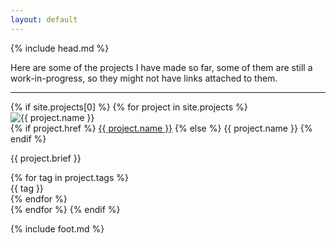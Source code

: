 ```yaml
---
layout: default
---
```


{% include head.md %}

Here are some of the projects I have made so far, some of them are still a work-in-progress, so they might not have links attached to them.

<hr>

<div class="projects">
  {% if site.projects[0] %}
    {% for project in site.projects %}
      <div class="project">
        <img src="{{ project.image }}" alt="{{ project.name }}">
        <div class="desc">
          {% if project.href %}
            <a target="_blank" href="{{ project.href }}">{{ project.name }}</a>
          {% else %}
            <span>{{ project.name }}</span>
          {% endif %}
          <p>{{ project.brief }}</p>
        </div>
          <div class="tags">
            {% for tag in project.tags %}
              <div class="tag">{{ tag }}</div>
            {% endfor %}
          </div>
      </div>
    {% endfor %}
  {% endif %}
</div>

{% include foot.md %}
